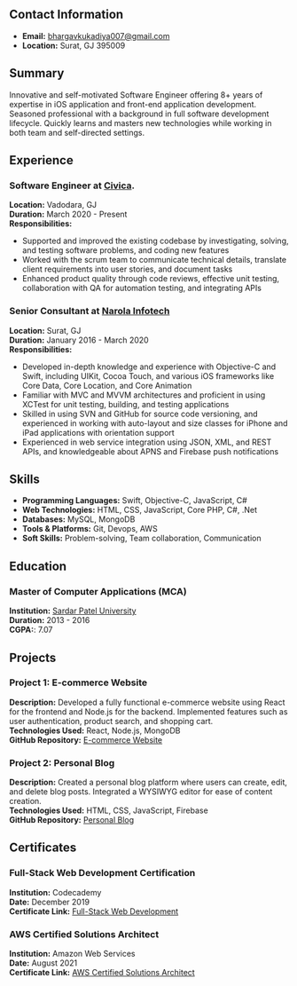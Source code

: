 ## Contact Information
- **Email:** [bhargavkukadiya007@gmail.com](mailto:bhargavkukadiya007@gmail.com)
- **Location:** Surat, GJ 395009

## Summary
Innovative and self-motivated Software Engineer offering 8+ years of expertise in iOS application and front-end application development. Seasoned professional with a background in full software development lifecycle. Quickly learns and masters new technologies while working in both team and self-directed settings.

## Experience
### Software Engineer at [Civica](https://www.civica.com/en-in/).
**Location:** Vadodara, GJ  
**Duration:** March 2020 - Present  
**Responsibilities:**
- Supported and improved the existing codebase by investigating, solving, and testing software problems, and coding new features
- Worked with the scrum team to communicate technical details, translate client requirements into user stories, and document tasks
- Enhanced product quality through code reviews, effective unit testing, collaboration with QA for automation testing, and integrating APIs

### Senior Consultant at [Narola Infotech](https://www.narolainfotech.com/)
**Location:** Surat, GJ  
**Duration:** January 2016 - March 2020  
**Responsibilities:**
- Developed in-depth knowledge and experience with Objective-C and Swift, including UIKit, Cocoa Touch, and various iOS frameworks like Core Data, Core Location, and Core Animation
- Familiar with MVC and MVVM architectures and proficient in using XCTest for unit testing, building, and testing applications
- Skilled in using SVN and GitHub for source code versioning, and experienced in working with auto-layout and size classes for iPhone and iPad applications with orientation support
- Experienced in web service integration using JSON, XML, and REST APIs, and knowledgeable about APNS and Firebase push notifications

## Skills
- **Programming Languages:** Swift, Objective-C, JavaScript, C#
- **Web Technologies:** HTML, CSS, JavaScript, Core PHP, C#, .Net
- **Databases:** MySQL, MongoDB
- **Tools & Platforms:** Git, Devops, AWS
- **Soft Skills:** Problem-solving, Team collaboration, Communication

## Education
### Master of Computer Applications (MCA)
**Institution:** [Sardar Patel University](https://www.universityoftechnology.edu)  
**Duration:** 2013 - 2016  
**CGPA:**: 7.07

## Projects
### Project 1: E-commerce Website
**Description:** Developed a fully functional e-commerce website using React for the frontend and Node.js for the backend. Implemented features such as user authentication, product search, and shopping cart.  
**Technologies Used:** React, Node.js, MongoDB  
**GitHub Repository:** [E-commerce Website](https://github.com/username/e-commerce-website)

### Project 2: Personal Blog
**Description:** Created a personal blog platform where users can create, edit, and delete blog posts. Integrated a WYSIWYG editor for ease of content creation.  
**Technologies Used:** HTML, CSS, JavaScript, Firebase  
**GitHub Repository:** [Personal Blog](https://github.com/username/personal-blog)

## Certificates
### Full-Stack Web Development Certification
**Institution:** Codecademy  
**Date:** December 2019  
**Certificate Link:** [Full-Stack Web Development](https://www.codecademy.com/username/fullstack-web-development)

### AWS Certified Solutions Architect
**Institution:** Amazon Web Services  
**Date:** August 2021  
**Certificate Link:** [AWS Certified Solutions Architect](https://www.aws.training/Certification)
